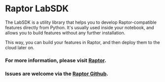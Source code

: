 # Raptor LabSDK

The LabSDK is a utility library that helps you to develop Raptor-compatible features directly from Python.
It's usually used inside your notebook, and allows you to build features without any further installation.

This way, you can build your features in Raptor, and then deploy them to the cloud later on.

### For more information, please visit [Raptor](https://raptor.ml/).

### Issues are welcome via the [Raptor Github](https://github.com/raptor-ml/raptor/issues/new/choose?labels=component/labsdk).